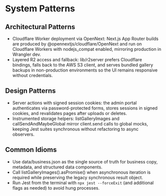 # System Patterns

## Architectural Patterns
- Cloudflare Worker deployment via OpenNext: Next.js App Router builds are produced by @opennextjs/cloudflare/OpenNext and run on Cloudflare Workers with nodejs_compat enabled, mirroring production in Wrangler dev.
- Layered R2 access and fallback: lib/r2server prefers Cloudflare bindings, falls back to the AWS S3 client, and serves bundled gallery backups in non-production environments so the UI remains responsive without credentials.

## Design Patterns
- Server actions with signed session cookies: the admin portal authenticates via password-protected forms, stores sessions in signed cookies, and revalidates pages after uploads or deletes.
- Instrumented storage helpers: listGalleryImages and callSendAndMaybeGlobal mirror client.send calls to global mocks, keeping Jest suites synchronous without refactoring to async observers.

## Common Idioms
- Use data/business.json as the single source of truth for business copy, metadata, and structured data components.
- Call listGalleryImages().asPromise() when asynchronous iteration is required while preserving the legacy synchronous result object.
- Run Jest from the terminal with `npx jest --forceExit` (and additional flags as needed) to avoid hung processes.
